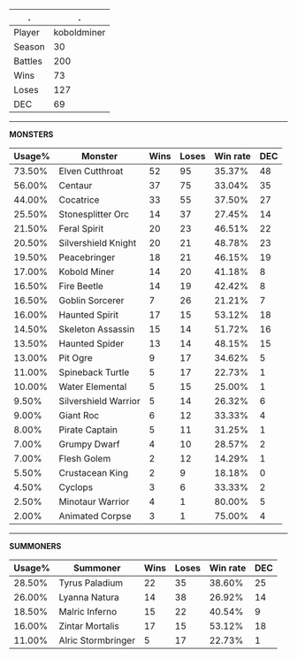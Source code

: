 .|.
|-|-
Player|koboldminer
Season|30
Battles|200
Wins|73
Loses|127
DEC|69

---
**MONSTERS**

Usage%|Monster|Wins|Loses|Win rate|DEC|
-|-|-|-|-|-|
73.50%|Elven Cutthroat|52|95|35.37%|48|
56.00%|Centaur|37|75|33.04%|35|
44.00%|Cocatrice|33|55|37.50%|27|
25.50%|Stonesplitter Orc|14|37|27.45%|14|
21.50%|Feral Spirit|20|23|46.51%|22|
20.50%|Silvershield Knight|20|21|48.78%|23|
19.50%|Peacebringer|18|21|46.15%|19|
17.00%|Kobold Miner|14|20|41.18%|8|
16.50%|Fire Beetle|14|19|42.42%|8|
16.50%|Goblin Sorcerer|7|26|21.21%|7|
16.00%|Haunted Spirit|17|15|53.12%|18|
14.50%|Skeleton Assassin|15|14|51.72%|16|
13.50%|Haunted Spider|13|14|48.15%|15|
13.00%|Pit Ogre|9|17|34.62%|5|
11.00%|Spineback Turtle|5|17|22.73%|1|
10.00%|Water Elemental|5|15|25.00%|1|
9.50%|Silvershield Warrior|5|14|26.32%|6|
9.00%|Giant Roc|6|12|33.33%|4|
8.00%|Pirate Captain|5|11|31.25%|1|
7.00%|Grumpy Dwarf|4|10|28.57%|2|
7.00%|Flesh Golem|2|12|14.29%|1|
5.50%|Crustacean King|2|9|18.18%|0|
4.50%|Cyclops|3|6|33.33%|2|
2.50%|Minotaur Warrior|4|1|80.00%|5|
2.00%|Animated Corpse|3|1|75.00%|4|

---
**SUMMONERS**

Usage%|Summoner|Wins|Loses|Win rate|DEC|
-|-|-|-|-|-|
28.50%|Tyrus Paladium|22|35|38.60%|25|
26.00%|Lyanna Natura|14|38|26.92%|14|
18.50%|Malric Inferno|15|22|40.54%|9|
16.00%|Zintar Mortalis|17|15|53.12%|18|
11.00%|Alric Stormbringer|5|17|22.73%|1|
